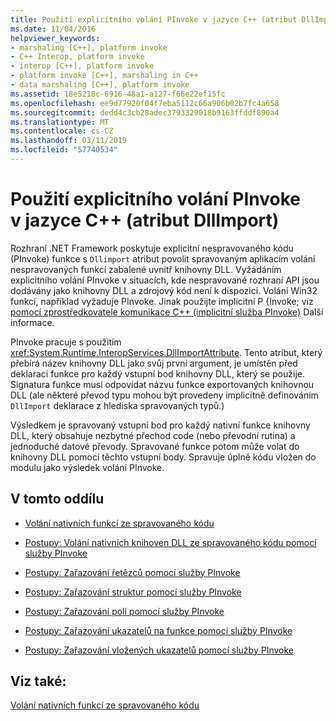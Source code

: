```yaml
---
title: Použití explicitního volání PInvoke v jazyce C++ (atribut DllImport)
ms.date: 11/04/2016
helpviewer_keywords:
- marshaling [C++], platform invoke
- C++ Interop, platform invoke
- interop [C++], platform invoke
- platform invoke [C++], marshaling in C++
- data marshaling [C++], platform invoke
ms.assetid: 18e5218c-6916-48a1-a127-f66e22ef15fc
ms.openlocfilehash: ee9d77920f04f7eba5112c66a906b02b7fc4a658
ms.sourcegitcommit: dedd4c3cb28adec3793329018b9163ffddf890a4
ms.translationtype: MT
ms.contentlocale: cs-CZ
ms.lasthandoff: 03/11/2019
ms.locfileid: "57740534"
---
```

# <a name="using-explicit-pinvoke-in-c-dllimport-attribute"></a>Použití explicitního volání PInvoke v jazyce C++ (atribut DllImport)

Rozhraní .NET Framework poskytuje explicitní nespravovaného kódu (PInvoke) funkce s `Dllimport` atribut povolit spravovaným aplikacím volání nespravovaných funkcí zabalené uvnitř knihovny DLL. Vyžádáním explicitního volání PInvoke v situacích, kde nespravované rozhraní API jsou dodávány jako knihovny DLL a zdrojový kód není k dispozici. Volání Win32 funkcí, například vyžaduje PInvoke. Jinak použijte implicitní P {Invoke; viz [pomocí zprostředkovatele komunikace C++ (implicitní služba PInvoke)](../dotnet/using-cpp-interop-implicit-pinvoke.md) Další informace.

PInvoke pracuje s použitím <xref:System.Runtime.InteropServices.DllImportAttribute>. Tento atribut, který přebírá název knihovny DLL jako svůj první argument, je umístěn před deklaraci funkce pro každý vstupní bod knihovny DLL, který se použije. Signatura funkce musí odpovídat názvu funkce exportovaných knihovnou DLL (ale některé převod typu mohou být provedeny implicitně definováním `DllImport` deklarace z hlediska spravovaných typů.)

Výsledkem je spravovaný vstupní bod pro každý nativní funkce knihovny DLL, který obsahuje nezbytné přechod code (nebo převodní rutina) a jednoduché datové převody. Spravované funkce potom může volat do knihovny DLL pomocí těchto vstupní body. Spravuje úplně kódu vložen do modulu jako výsledek volání PInvoke.

## <a name="in-this-section"></a>V tomto oddílu

- [Volání nativních funkcí ze spravovaného kódu](../dotnet/calling-native-functions-from-managed-code.md)

- [Postupy: Volání nativních knihoven DLL ze spravovaného kódu pomocí služby PInvoke](../dotnet/how-to-call-native-dlls-from-managed-code-using-pinvoke.md)

- [Postupy: Zařazování řetězců pomocí služby PInvoke](../dotnet/how-to-marshal-strings-using-pinvoke.md)

- [Postupy: Zařazování struktur pomocí služby PInvoke](../dotnet/how-to-marshal-structures-using-pinvoke.md)

- [Postupy: Zařazování polí pomocí služby PInvoke](../dotnet/how-to-marshal-arrays-using-pinvoke.md)

- [Postupy: Zařazování ukazatelů na funkce pomocí služby PInvoke](../dotnet/how-to-marshal-function-pointers-using-pinvoke.md)

- [Postupy: Zařazování vložených ukazatelů pomocí služby PInvoke](../dotnet/how-to-marshal-embedded-pointers-using-pinvoke.md)

## <a name="see-also"></a>Viz také:

[Volání nativních funkcí ze spravovaného kódu](../dotnet/calling-native-functions-from-managed-code.md)
